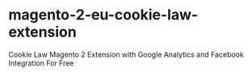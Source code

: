# magento-2-eu-cookie-law-extension
Cookie Law Magento 2 Extension with Google Analytics and Facebook Integration For Free
